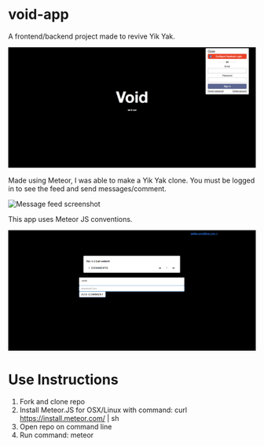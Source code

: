 # void-app
A frontend/backend project made to revive Yik Yak.

![Lead page screenshot](lead.png)

Made using Meteor, I was able to make a Yik Yak clone. You must be logged in to see the feed and send messages/comment.

![Message feed screenshot](messages.png.png)

This app uses Meteor JS conventions.

![Comment page screenshot](comment.png)

# Use Instructions
1. Fork and clone repo
2. Install Meteor.JS for OSX/Linux with command: curl https://install.meteor.com/ | sh
3. Open repo on command line
4. Run command: meteor
